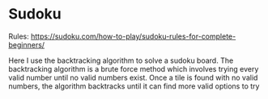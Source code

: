 # Sudoku

Rules:
https://sudoku.com/how-to-play/sudoku-rules-for-complete-beginners/

Here I use the backtracking algorithm to solve a sudoku board. The backtracking algorithm is a brute force method which involves trying every valid number until no valid numbers exist. Once a tile is found with no valid numbers, the algorithm backtracks until it can find more valid options to try

